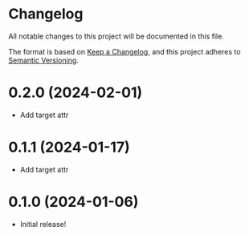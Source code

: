 # Changelog

All notable changes to this project will be documented in this file.

The format is based on [Keep a Changelog](https://keepachangelog.com/en/1.0.0/),
and this project adheres to [Semantic Versioning](https://semver.org/spec/v2.0.0.html).

# 0.2.0 (2024-02-01)

- Add target attr

# 0.1.1 (2024-01-17)

- Add target attr

# 0.1.0 (2024-01-06)

- Initial release!
